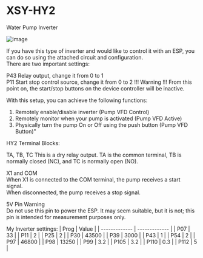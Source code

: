 # XSY-HY2
Water Pump Inverter

![image](https://github.com/user-attachments/assets/44aec20c-3bdd-4197-a293-1bf303de3cb3)


If you have this type of inverter and would like to control it with an ESP, you can do so using the attached circuit and configuration. <br/>
There are two important settings: <br/>

P43 Relay output, change it from 0 to 1 <br/>
P11 Start stop control source, change it from 0 to 2 !!! Warning !!! From this point on, the start/stop buttons on the device controller will be inactive. <br/>



With this setup, you can achieve the following functions: <br/>

1. Remotely enable/disable inverter (Pump VFD Control)
2. Remotely monitor when your pump is activated (Pump VFD Active)
3. Physically turn the pump On or Off using the push button (Pump VFD Button)"



HY2 Terminal Blocks:

TA, TB, TC
This is a dry relay output. TA is the common terminal, TB is normally closed (NC), and TC is normally open (NO).

X1 and COM <br/>
When X1 is connected to the COM terminal, the pump receives a start signal. <br/>
When disconnected, the pump receives a stop signal. <br/>

5V Pin Warning <br/>
Do not use this pin to power the ESP. It may seem suitable, but it is not; this pin is intended for measurement purposes only. <br/>

My Inverter settings:
| Prog  | Value |
| ------------- | ------------- |
| P07  | 33  |
| P11  | 2  |
| P25  | 2  |
| P30  | 43500  |
| P39  | 3000  |
| P43  | 1  |
| P54  | 2  |
| P97  | 46800  |
| P98  | 13250  |
| P99  | 3.2  |
| P105  | 3.2  |
| P110  | 0.3  |
| P112  | 5  |
